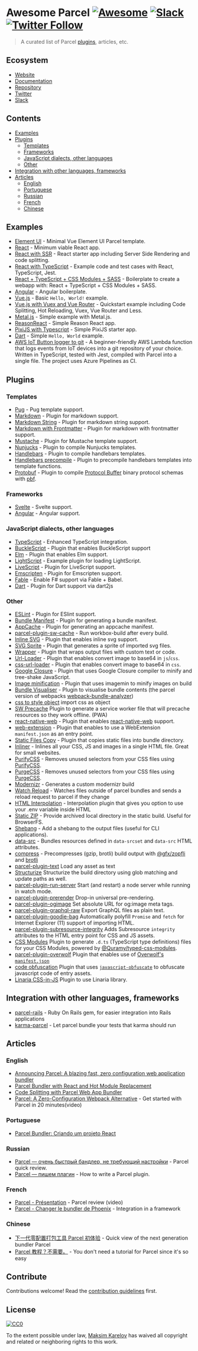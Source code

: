 # Awesome Parcel [![Awesome](https://cdn.rawgit.com/sindresorhus/awesome/d7305f38d29fed78fa85652e3a63e154dd8e8829/media/badge.svg)](https://github.com/sindresorhus/awesome) [![Slack](https://slack.parceljs.org/badge.svg)](https://slack.parceljs.org) [![Twitter Follow](https://img.shields.io/twitter/follow/parceljs.svg?style=social)](https://twitter.com/parceljs)

> A curated list of Parcel [plugins](https://www.npmjs.com/search?q=parcel-plugin-), articles, etc.


## Ecosystem
- [Website](https://parceljs.org)
- [Documentation](https://parceljs.org/getting_started.html)
- [Repository](https://github.com/parcel-bundler/parcel)
- [Twitter](https://twitter.com/parceljs)
- [Slack](https://slack.parceljs.org/)


## Contents

- [Examples](#examples)
- [Plugins](#plugins)
    - [Templates](#templates)
    - [Frameworks](#frameworks)
    - [JavaScript dialects, other languages](#javascript-dialects-other-languages)
    - [Other](#other)
- [Integration with other languages, frameworks](#integration-with-other-languages-frameworks)
- [Articles](#articles)
    - [English](#english)
    - [Portuguese](#portuguese)
    - [Russian](#russian)
    - [French](#french)
    - [Chinese](#chinese)


## Examples

- [Element UI](https://github.com/bubnenkoff/parcel-vue-template) - Minimal Vue Element UI Parcel template.
- [React](https://github.com/jaredpalmer/react-parcel-example) - Minimum viable React app.
- [React with SSR](https://github.com/gregtillbrook/react-head-start) - React starter app including Server Side Rendering and code splitting.
- [React with TypeScript](https://github.com/adhrinae/ts-react-parcel) - Example code and test cases with React, TypeScript, Jest.
- [React + TypeScript + CSS Modules + SASS](https://github.com/ngduc/parcelui) - Boilerplate to create a webapp with: React + TypeScript + CSS Modules + SASS.
- [Angular](https://github.com/DeMoorJasper/Angular-Parcel-Boilerplate) - Angular boilerplate.
- [Vue.js](https://github.com/parcel-bundler/examples/tree/master/vue) - Basic `Hello, World!` example.
- [Vue.js with Vuex and Vue Router](https://github.com/proYang/vue-parcel-demo) - Quickstart example including Code Splitting, Hot Reloading, Vuex, Vue Router and Less.
- [Metal.js](https://github.com/matuzalemsteles/metal-parcel-example) - Simple example with Metal.js.
- [ReasonReact](https://github.com/Raincal/parcel-reason-react-app) - Simple Reason React app.
- [PixiJS with Typescript](https://github.com/lucas-jones/pixi-ts-parcel-example) - Simple PixiJS starter app.
- [Dart](https://github.com/neutrino2211/parcel-plugin-dart/tree/master/examples/helloworld) - Simple `Hello, World` example.
- [AWS IoT Button logger to git](https://github.com/kachkaev/aws-iot-button-logger-to-git/) - A beginner-friendly AWS Lambda function that logs events from IoT devices into a git repository of your choice. Written in TypeScript, tested with Jest, compiled with Parcel into a single file. The project uses Azure Pipelines as CI.


## Plugins

### Templates

- [Pug](https://github.com/Ty3uK/parcel-plugin-pug) - Pug template support.
- [Markdown](https://github.com/gongpeione/parcel-plugin-markdown) - Plugin for markdown support.
- [Markdown String](https://github.com/jaywcjlove/parcel-plugin-markdown-string) - Plugin for markdown string support.
- [Markdown with Frontmatter](https://github.com/umstek/parcel-plugin-md-fm) - Plugin for markdown with frontmatter support.
- [Mustache](https://github.com/suuzee/parcel-plugin-mustache) - Plugin for Mustache template support.
- [Nunjucks](https://github.com/devmattrick/parcel-plugin-nunjucks) - Plugin to compile Nunjucks templates.
- [Handlebars](https://github.com/robbiedigital/parcel-plugin-handlebars) - Plugin to compile handlebars templates.
- [Handlebars precompile](https://github.com/belicekm/parcel-plugin-handlebars-precompile) - Plugin to precompile handlebars templates into template functions.
- [Protobuf](https://github.com/Jabher/parcel-plugin-pbf) - Plugin to compile [Protocol Buffer](https://developers.google.com/protocol-buffers/) binary protocol schemas with [pbf](https://github.com/mapbox/pbf).

### Frameworks

- [Svelte](https://github.com/DeMoorJasper/parcel-plugin-svelte) - Svelte support.
- [Angular](https://github.com/fathyb/parcel-plugin-angular) - Angular support.

### JavaScript dialects, other languages

- [TypeScript](https://github.com/fathyb/parcel-plugin-typescript) - Enhanced TypeScript integration.
- [BuckleScript](https://github.com/jihchi/parcel-plugin-bucklescript) - Plugin that enables BuckleScript support
- [Elm](https://github.com/ssuman/parcel-plugin-elm) - Plugin that enables Elm support.
- [LightScript](https://github.com/chee/parcel-plugin-lightscript) - Example plugin for loading LightScript.
- [LiveScript](https://github.com/c0deaddict/parcel-plugin-livescript) - Plugin for LiveScript support.
- [Emscripten](https://github.com/taktod/parcel-plugin-emc) - Plugin for Emscripten support.
- [Fable](https://github.com/slogsdon/parcel-plugin-fable) - Enable F# support via Fable + Babel.
- [Dart](https://github.com/neutrino2211/parcel-plugin-dart) - Plugin for Dart support via dart2js

### Other

- [ESLint](https://github.com/BoltDoggy/parcel-plugin-eslint) - Plugin for ESlint support.
- [Bundle Manifest](https://github.com/mugi-uno/parcel-plugin-bundle-manifest) - Plugin for generating a bundle manifest.
- [AppCache](https://github.com/pierredavidbelanger/parcel-plugin-appcache) - Plugin for generating an appcache manifest.
- [parcel-plugin-sw-cache](https://github.com/mischnic/parcel-plugin-sw-cache) - Run workbox-build after every build.
- [Inline SVG](https://github.com/albinotonnina/parcel-plugin-inlinesvg) - Plugin that enables inline svg support.
- [SVG Sprite](https://github.com/Epimodev/parcel-plugin-svg-sprite) - Plugin that generates a sprite of imported svg files.
- [Wrapper](https://github.com/albinotonnina/parcel-plugin-wrapper) - Plugin that wraps output files with custom text or code.
- [Url-Loader](https://github.com/fansenze/parcel-plugin-url-loader) - Plugin that enables convert image to base64 in `js`/`css`.
- [css-url-loader](https://github.com/BarryYan/parcel-plugin-css-url-loader) - Plugin that enables convert image to base64 in `css`.
- [Google Closure](https://github.com/fathyb/parcel-plugin-closure) - Plugin that uses Google Closure compiler to minify and tree-shake JavaScript.
- [Image minification](https://github.com/DeMoorJasper/parcel-plugin-imagemin) - Plugin that uses imagemin to minify images on build
- [Bundle Visualiser](https://github.com/gregtillbrook/parcel-plugin-bundle-visualiser) - Plugin to visualise bundle contents (the parcel version of webpacks [webpack-bundle-analyzer](https://www.npmjs.com/package/webpack-bundle-analyzer))
- [css to style object](https://www.npmjs.com/package/parcel-plugin-css-object) import css as object
- [SW Precache](https://github.com/cyyyu/parcel-plugin-sw-precache) Plugin to generate a service worker file that will precache resources so they work offline. (PWA)
- [react-native-web](https://github.com/dalcib/parcel-plugin-react-native-web) - Plugin that enables [react-native-web](https://github.com/necolas/react-native-web) support.
- [web-extension](https://github.com/kevincharm/parcel-plugin-web-extension) - Plugin that enables to use a WebExtension `manifest.json` as an entry point.
- [Static Files Copy](https://github.com/elwin013/parcel-plugin-static-files-copy) - Plugin that copies static files into bundle directory.
- [Inliner](https://github.com/shff/parcel-plugin-inliner) - Inlines all your CSS, JS and images in a single HTML file. Great for small websites.
- [PurifyCSS](https://github.com/shff/parcel-plugin-purifycss) - Removes unused selectors from your CSS files using [PurifyCSS](https://github.com/purifycss/purifycss).
- [PurgeCSS](https://github.com/cprecioso/parcel-plugin-purgecss) - Removes unused selectors from your CSS files using [PurgeCSS](https://github.com/FullHuman/purgecss).
- [Modernizr](https://github.com/hirasso/parcel-plugin-modernizr) - Generates a custom modernizr build
- [Watch Reload](https://github.com/hirasso/parcel-plugin-watch-reload) - Watches files outside of parcel bundles and sends a reload request to parcel if they change
- [HTML Interpolation](https://github.com/krotovic/parcel-plugin-interpolate-html) - Interpolation plugin that gives you option to use your .env variable inside HTML
- [Static ZIP](https://github.com/agentcooper/parcel-plugin-static-zip) - Provide archived local directory in the static build. Useful for BrowserFS.
- [Shebang](https://github.com/cyntl3r/parcel-plugin-shebang) - Add a shebang to the output files (useful for CLI applications).
- [data-src](https://github.com/arnellebalane/parcel-plugin-data-src) - Bundles resources defined in `data-srcset` and `data-src` HTML attributes.
- [compress](https://github.com/ralscha/parcel-plugin-compress) - Precompresses (gzip, brotli) build output with [@gfx/zopfli](https://github.com/gfx/universal-zopfli-js) and [brotli](https://www.npmjs.com/package/brotli)
- [parcel-plugin-text](https://www.npmjs.com/package/parcel-plugin-text) Load any asset as text
- [Structurize](https://www.npmjs.com/package/parcel-plugin-structurize) Structurize the build directory using glob matching and update paths as well.
- [parcel-plugin-run-server](https://github.com/qualitybath/parcel-plugin-run-server) Start (and restart) a node server while running in watch mode.
- [parcel-plugin-prerender](https://github.com/ABuffSeagull/parcel-plugin-prerender) Drop-in universal pre-rendering.
- [parcel-plugin-ogimage](https://github.com/lukechilds/parcel-plugin-ogimage) Set absolute URL for og:image meta tags.
- [parcel-plugin-graphql-raw](https://github.com/Ty3uK/parcel-plugin-graphql-raw) Export GraphQL files as plain text.
- [parcel-plugin-goodie-bag](https://github.com/edm00se/parcel-plugin-goodie-bag/) Automatically polyfill `Promise` and `fetch` for Internet Explorer (11) support of importing HTML.
- [parcel-plugin-subresource-integrity](https://github.com/jonathannen/parcel-plugin-subresource-integrity/) Adds Subresource `integrity` attributes to the HTML entry point for CSS and JS assets.
- [CSS Modules](https://github.com/rfgamaral/parcel-plugin-typings-for-css-modules) Plugin to generate `.d.ts` (TypeScript type definitions) files for your CSS Modules, powered by [@Quramy/typed-css-modules](https://github.com/Quramy/typed-css-modules).
- [parcel-plugin-overwolf](https://github.com/sammccord/parcel-plugin-overwolf) Plugin that enables use of [Overwolf's `manifest.json`](http://developers.overwolf.com/documentation/sdk/overwolf/manifest-json/)
- [code obfuscation](https://github.com/jabuco/parcel-plugin-obfuscate) Plugin that uses [`javascript-obfuscate`](https://github.com/javascript-obfuscator/javascript-obfuscator/) to obfuscate javascript code of entry assets.
- [Linaria CSS-in-JS](https://github.com/callstack/parcel-plugin-linaria) Plugin to use Linaria library.

## Integration with other languages, frameworks

- [parcel-rails](https://github.com/michaldarda/parcel-rails) - Ruby On Rails gem, for easier integration into Rails applications
- [karma-parcel](https://github.com/valotas/karma-parcel) - Let parcel bundle your tests that karma should run

## Articles

### English

- [Announcing Parcel: A blazing fast, zero configuration web application bundler](https://hackernoon.com/announcing-parcel-a-blazing-fast-zero-configuration-web-application-bundler-feac43aac0f1?source=search_post---------0)
- [Parcel Bundler with React and Hot Module Replacement](https://medium.com/@d.kang/parcel-bundler-with-react-and-hot-module-replacement-7f92efd25584)
- [Code Splitting with Parcel Web App Bundler](https://hackernoon.com/code-splitting-with-parcel-web-app-bundler-fe06cc3a20da)
- [Parcel: A Zero-Configuration Webpack Alternative](https://www.youtube.com/watch?v=4XB6jcyiADY) - Get started with Parcel in 20 minutes(video)

### Portuguese

- [Parcel Bundler: Criando um projeto React](https://medium.com/tableless/parcel-bundler-criando-um-projeto-react-1a620a151e34)

### Russian

- [Parcel — очень быстрый бандлер, не требующий настройки](https://habr.com/ru/post/344486/) - Parcel quick review.
- [Parcel — пишем плагин](https://habr.com/ru/post/344858/) - How to write a Parcel plugin.

### French

- [Parcel - Présentation](https://www.grafikart.fr/tutoriels/parcel-bundler-985) - Parcel review (video)
- [Parcel - Changer le bundler de Phoenix](https://dev.to/jeansmaug/phoenix-changer-de-bundler-4339) - Integration in a framework

### Chinese

- [下一代零配置打包工具 Parcel 初体验](https://zhuanlan.zhihu.com/p/34033344) - Quick view of the next generation bundler Parcel
- [Parcel 教程？不需要。](https://blog.zfanw.com/parcel-bundler-tutorial/) - You don't need a tutorial for Parcel since it's so easy
## Contribute

Contributions welcome! Read the [contribution guidelines](contributing.md) first.


## License

[![CC0](https://mirrors.creativecommons.org/presskit/buttons/88x31/svg/cc-zero.svg)](https://creativecommons.org/publicdomain/zero/1.0/)

To the extent possible under law, [Maksim Karelov](https://github.com/Ty3uK) has waived all copyright and
related or neighboring rights to this work.
